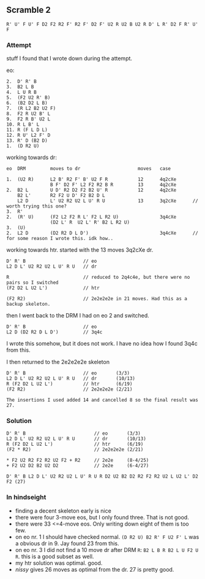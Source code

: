 ## Scramble 2

```
R' U' F U' F D2 F2 R2 F' R2 F' D2 F' U2 R U2 B U2 R D' L R' D2 F R' U' F
```

### Attempt

stuff I found that I wrote down during the attempt.

eo:

```
2.  D' R' B
3.  B2 L B
4.  L U R B
5.  (F2 U2 R' B)
6.  (B2 D2 L B)
7.  (R L2 B2 U2 F)
8.  F2 R U2 B' L
9.  F2 R B' U2 L
10. R L B' L
11. R (F L D L)
12. R U' L2 F' D
13. R' D (B2 D)
1.  (D R2 U)
```

working towards dr:

```
eo  DRM         moves to dr                     moves   case

1.  (U2 R)      L2 B' R2 F' B' U2 F R           12      4q2cXe
                B F' D2 F' L2 F2 R2 B R         13      4q2cXe
2.  B2 L        U D' R2 D2 F2 B2 U' R           12      4q2cXe
    B2 L'       R2 F2 U D' F2 B2 D L
    L2 D        L' U2 R2 U2 L U' R U            13      3q2cXe      // worth trying this one?
3.  R'
2.  (R' U)      (F2 L2 F2 R L' F2 L R2 U)               3q4cXe
                (D2 L' R  U2 L' R' B2 L R2 U)
3.  (U)
2.  L2 D        (D2 R2 D L D')                          3q4cXe      // for some reason I wrote this. idk how..
```

working towards htr. started with the 13 moves 3q2cXe dr.

```
D' R' B                     // eo
L2 D L' U2 R2 U2 L U' R U   // dr

R                           // reduced to 2q4c4e, but there were no pairs so I switched
(F2 D2 L U2 L')             // htr

(F2 R2)                     // 2e2e2e2e in 21 moves. Had this as a backup skeleton.
```

then I went back to the DRM I had on eo 2 and switched.

```
D' R' B                     // eo
L2 D (D2 R2 D L D')         // 3q4c
```

I wrote this somehow, but it does not work. I have no idea how I found 3q4c from this.

I then returned to the 2e2e2e2e skeleton

```
D' R' B                     // eo       (3/3)
L2 D L' U2 R2 U2 L U' R U   // dr       (10/13)
R (F2 D2 L U2 L')           // htr      (6/19)
(F2 R2)                     // 2e2e2e2e (2/21)

The insertions I used added 14 and cancelled 8 so the final result was 27.
```

### Solution

```
D' R' B                         // eo       (3/3)
L2 D L' U2 R2 U2 L U' R U       // dr       (10/13)
R (F2 D2 L U2 L')               // htr      (6/19)
(F2 * R2)                       // 2e2e2e2e (2/21)

* F2 U2 R2 F2 R2 U2 F2 + R2     // 2e2e     (8-4/25)
+ F2 U2 D2 B2 U2 D2             // 2e2e     (6-4/27)

D' R' B L2 D L' U2 R2 U2 L U' R U R D2 U2 B2 D2 R2 F2 R2 U2 L U2 L' D2 F2 (27)
```

### In hindseight
- finding a decent skeleton early is nice
- there were four 3-move eos, but I only found three. That is not good.
- there were 33 <=4-move eos. Only writing down eight of them is too few.
- on eo nr. 1 I should have checked normal. `(D R2 U) B2 R' F U2 F' L` was a obvious dr in 9. Jay found 23 from this.
- on eo nr. 3 I did not find a 10 move dr after DRM `R`: `B2 L B R B2 L U F2 U R`. this is a good subset as well.
- my htr solution was optimal. good.
- *nissy* gives 26 moves as optimal from the dr. 27 is pretty good.
